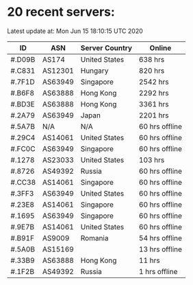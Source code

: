 # 20 recent servers:

Latest update at: Mon Jun 15 18:10:15 UTC 2020

| ID | ASN | Server Country | Online |
| -- | --- | -------------- | ------ |
| #.D09B | AS174 | United States | 638 hrs |
| #.C831 | AS12301 | Hungary | 820 hrs |
| #.7F1D | AS63949 | Singapore | 2542 hrs |
| #.B6F8 | AS63888 | Hong Kong | 2292 hrs |
| #.BD3E | AS63888 | Hong Kong | 3361 hrs |
| #.2A79 | AS63949 | Japan | 2201 hrs |
| #.5A7B | N/A | N/A | 60 hrs offline |
| #.29C4 | AS14061 | United States | 60 hrs offline |
| #.FC0C | AS63949 | Singapore | 60 hrs offline |
| #.1278 | AS23033 | United States | 103 hrs |
| #.8726 | AS49392 | Russia | 60 hrs offline |
| #.CC38 | AS14061 | Singapore | 60 hrs offline |
| #.3FF3 | AS63949 | United States | 60 hrs offline |
| #.23E8 | AS14061 | Singapore | 60 hrs offline |
| #.1695 | AS63949 | Singapore | 60 hrs offline |
| #.9E7B | AS14061 | United States | 60 hrs offline |
| #.B91F | AS9009 | Romania | 54 hrs offline |
| #.5A0B | AS15169 |  | 13 hrs offline |
| #.33B9 | AS63888 | Hong Kong | 11 hrs |
| #.1F2B | AS49392 | Russia | 1 hrs offline |

